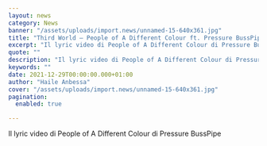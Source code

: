 ```yaml
---
layout: news
category: News
banner: "/assets/uploads/import.news/unnamed-15-640x361.jpg"
title: "Third World – People of A Different Colour ft. Pressure BussPipe"
excerpt: "Il lyric video di People of A Different Colour di Pressure BussPipe"
quote: ""
description: "Il lyric video di People of A Different Colour di Pressure BussPipe"
keywords: ""
date: 2021-12-29T00:00:00.000+01:00
author: "Haile Anbessa"
cover: "/assets/uploads/import.news/unnamed-15-640x361.jpg"
pagination:
  enabled: true

---
```


Il lyric video di People of A Different Colour di Pressure BussPipe